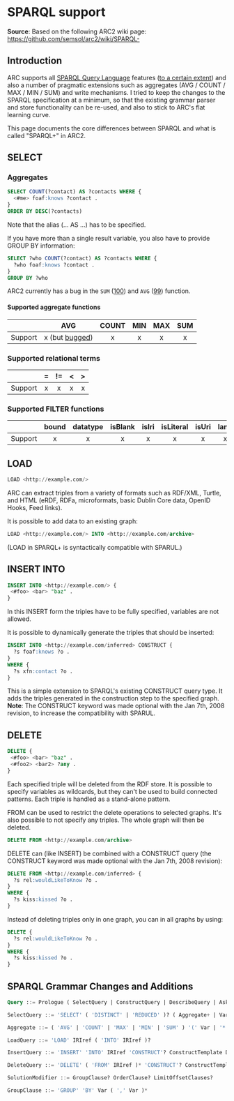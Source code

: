# SPARQL support

**Source**: Based on the following ARC2 wiki page: https://github.com/semsol/arc2/wiki/SPARQL-

## Introduction

ARC supports all [SPARQL Query Language](http://www.w3.org/TR/rdf-sparql-query/) features ([to a certain extent](http://www.w3.org/2001/sw/DataAccess/tests/implementations)) and also a number of pragmatic extensions such as aggregates (AVG / COUNT / MAX / MIN / SUM) and write mechanisms. I tried to keep the changes to the SPARQL specification at a minimum, so that the existing grammar parser and store functionality can be re-used, and also to stick to ARC's flat learning curve.

This page documents the core differences between SPARQL and what is called "SPARQL+" in ARC2.

## SELECT

### Aggregates
```sql
SELECT COUNT(?contact) AS ?contacts WHERE {
  <#me> foaf:knows ?contact .
}
ORDER BY DESC(?contacts)
```
Note that the alias (... AS ...) has to be specified.


If you have more than a single result variable, you also have to provide GROUP BY information:
```sql
SELECT ?who COUNT(?contact) AS ?contacts WHERE {
  ?who foaf:knows ?contact .
}
GROUP BY ?who
```

ARC2 currently has a bug in the `SUM` ([100](https://github.com/semsol/arc2/issues/100)) and `AVG` ([99](https://github.com/semsol/arc2/issues/99)) function.

#### Supported aggregate functions

|         |                            AVG                             | COUNT | MIN | MAX | SUM |
|:--------|:----------------------------------------------------------:|:-----:|:---:|:---:|:---:|
| Support | x (but [bugged](https://github.com/semsol/arc2/issues/99)) |   x   |  x  |  x  |  x  |


### Supported relational terms

|         | = | != | < | > |
|:--------|:-:|:--:|:-:|:-:|
| Support | x | x  | x | x |

### Supported FILTER functions

|         | bound | datatype | isBlank | isIri | isLiteral | isUri | lang | langMatches | regex | str |
|:--------|:-----:|:--------:|:-------:|:-----:|:---------:|:-----:|:----:|:-----------:|:-----:|:---:|
| Support |   x   |    x     |    x    |   x   |     x     |   x   |  x   |      x      |   x   |  x  |

## LOAD
```sql
LOAD <http://example.com/>
```
ARC can extract triples from a variety of formats such as RDF/XML, Turtle, and HTML (eRDF, RDFa, microformats, basic Dublin Core data, OpenID Hooks, Feed links).


It is possible to add data to an existing graph:
```sql
LOAD <http://example.com/> INTO <http://example.com/archive>
```
(LOAD in SPARQL+ is syntactically compatible with SPARUL.)


## INSERT INTO
```sql
INSERT INTO <http://example.com/> {
 <#foo> <bar> "baz" .
}
```
In this INSERT form the triples have to be fully specified, variables are not allowed.


It is possible to dynamically generate the triples that should be inserted:
```sql
INSERT INTO <http://example.com/inferred> CONSTRUCT {
  ?s foaf:knows ?o .
}
WHERE {
  ?s xfn:contact ?o .
}
```
This is a simple extension to SPARQL's existing CONSTRUCT query type. It adds the triples generated in the construction step to the specified graph. **Note**: The CONSTRUCT keyword was made optional with the Jan 7th, 2008 revision, to increase the compatibility with SPARUL.


## DELETE

```sql
DELETE {
 <#foo> <bar> "baz" .
 <#foo2> <bar2> ?any .
}
```
Each specified triple will be deleted from the RDF store. It is possible to specify variables as wildcards, but they can't be used to build connected patterns. Each triple is handled as a stand-alone pattern.


FROM can be used to restrict the delete operations to selected graphs. It's also possible to not specify any triples. The whole graph will then be deleted.
```sql
DELETE FROM <http://example.com/archive>
```

DELETE can (like INSERT) be combined with a CONSTRUCT query (the CONSTRUCT keyword was made optional with the Jan 7th, 2008 revision):

```sql
DELETE FROM <http://example.com/inferred> {
  ?s rel:wouldLikeToKnow ?o .
}
WHERE {
  ?s kiss:kissed ?o .
}
```

Instead of deleting triples only in one graph, you can in all graphs by using:

```sql
DELETE {
  ?s rel:wouldLikeToKnow ?o .
}
WHERE {
  ?s kiss:kissed ?o .
}
```

## SPARQL Grammar Changes and Additions
```sql
Query ::= Prologue ( SelectQuery | ConstructQuery | DescribeQuery | AskQuery | LoadQuery | InsertQuery | DeleteQuery )

SelectQuery ::= 'SELECT' ( 'DISTINCT' | 'REDUCED' )? ( Aggregate+ | Var+ | '*' ) DatasetClause* WhereClause SolutionModifier

Aggregate ::= ( 'AVG' | 'COUNT' | 'MAX' | 'MIN' | 'SUM' ) '(' Var | '*' ')' 'AS' Var

LoadQuery ::= 'LOAD' IRIref ( 'INTO' IRIref )?

InsertQuery ::= 'INSERT' 'INTO' IRIref 'CONSTRUCT'? ConstructTemplate DatasetClause* WhereClause? SolutionModifier

DeleteQuery ::= 'DELETE' ( 'FROM' IRIref )* 'CONSTRUCT'? ConstructTemplate? DatasetClause* WhereClause? SolutionModifier

SolutionModifier ::= GroupClause? OrderClause? LimitOffsetClauses?

GroupClause ::= 'GROUP' 'BY' Var ( ',' Var )*
```
